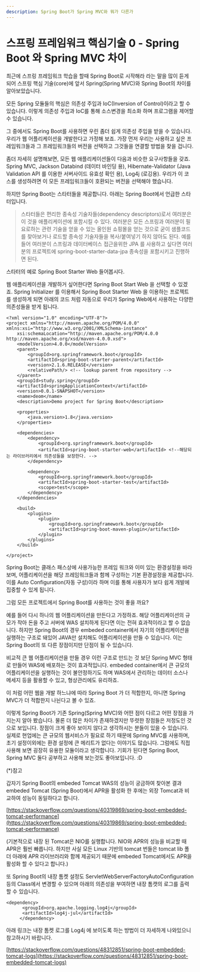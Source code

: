 ```yaml
---
description: Spring Boot가 Spring MVC와 뭐가 다른가
---
```


# 스프링 프레임워크 핵심기술 0 - Spring Boot 와 Spring MVC 차이

 최근에 스프링 프레임워크 학습을 할때 Spring Boot로 시작해라 라는 말을 많이 듣게 되어 스프링 핵심 기술\(core\)에 앞서 Spring\(Spring MVC\)와 Spring Boot의 차이를 알아보았습니다.

모든 Spring 모듈들의 핵심은 의존성 주입과 IoC\(Inversion of Control\)이라고 할 수 있습니다. 이렇게 의존성 주입과 IoC를 통해 소스변경을 최소화 하며 프로그램을 제어할 수 있습니다. 

그 중에서도 Spring Boot를 사용하면 우린 좀더 쉽게 의존성 주입을 받을 수 있습니다. 우리가 웹 어플리케이션을 개발한다고 가정해 보죠. 가장 먼저 우리는 사용하고 싶은 프레임워크들과 그 프레임워크들의 버전을 선택하고 그것들을 연결할 방법을 찾을 겁니다. 

좀더 자세히 설명해보면, 모든 웹 애플리케이션들이 다음과 비슷한 요구사항들을 갖죠.  Spring MVC, Jackson Databind \(데이터 바인딩 용\), Hibernate-Validator \(Java Validation API 를 이용한 서버사이드 유효성 확인 용\), Log4j \(로깅용\). 우리가 이 코스를 생성하려면 이 모든 프레임워크들이 호환되는 버전을 선택해야 했습니다.



하지만 Spring Boot는 스타터들을 제공합니다. 아래는 Spring Boot에서 언급한 스타터입니다.

> 스타터들은 편리한 종속성 기술자들\(dependency descriptors\)로서 여러분은 이 것을 애플리케이션에 포함시킬 수 있다. 여러분은 모든 스프링과 여러분이 필요로하는 관련 기술을 얻을 수 있는 올인원 쇼핑몰을 얻는 것으로 굳이 샘플코드를 찾아보거나 로드할 종속성 기술자들을 복사/붙여넣기 하지 않아도 된다. 예를들어 여러분이 스프링과 데이터베이스 접근을위한 JPA 를 사용하고 싶다면 여러분의 프로젝트에 spring-boot-starter-data-jpa 종속성을 포함시키고 진행하면 된다.

스타터의 예로 Spring Boot Starter Web 들어봅시다.  
  
웹 애플리케이션을 개발하거 싶어한다면 Spring Boot Start Web 을 선택할 수 있겠죠. Spring Initializer 를 이용해서 Spring Boot Starter Web 을 이용하는 프로젝트를 생성하게 되면 아래의 코드 처럼 자동으로 우리가 Spring Web에서 사용하는 다양한 의존성들을 받게 됩니다.



```markup
<?xml version="1.0" encoding="UTF-8"?>
<project xmlns="http://maven.apache.org/POM/4.0.0" xmlns:xsi="http://www.w3.org/2001/XMLSchema-instance"
	xsi:schemaLocation="http://maven.apache.org/POM/4.0.0 http://maven.apache.org/xsd/maven-4.0.0.xsd">
	<modelVersion>4.0.0</modelVersion>
	<parent>
		<groupId>org.springframework.boot</groupId>
		<artifactId>spring-boot-starter-parent</artifactId>
		<version>2.1.6.RELEASE</version>
		<relativePath/> <!-- lookup parent from repository -->
	</parent>
	<groupId>study.spring</groupId>
	<artifactId>springApplicationContext</artifactId>
	<version>0.0.1-SNAPSHOT</version>
	<name>deom</name>
	<description>Demo project for Spring Boot</description>

	<properties>
		<java.version>1.8</java.version>
	</properties>

	<dependencies>
		<dependency>
			<groupId>org.springframework.boot</groupId>
			<artifactId>spring-boot-starter-web</artifactId> <!--해당되는 라이브러리에서 의존성들을 보장한다. -->
		</dependency>

		<dependency>
			<groupId>org.springframework.boot</groupId>
			<artifactId>spring-boot-starter-test</artifactId>
			<scope>test</scope>
		</dependency>
	</dependencies>

	<build>
		<plugins>
			<plugin>
				<groupId>org.springframework.boot</groupId>
				<artifactId>spring-boot-maven-plugin</artifactId>
			</plugin>
		</plugins>
	</build>

</project>

```



Spring Boot는 클래스 패스상에 사용가능한 프레임 워크와 이미 있는 환경설정을 바라보며, 어플리케이션을 해당 프레임워크들과 함께 구성하는 기본 환경설정을 제공합니다. 이를 Auto Configuration\(자동 구성\)이라 하며 이를 통해 사용자가 보다 쉽게 개발에 집중할 수 있게 됩니다.



그럼 모든 프로젝트에서 Spring Boot를 사용하는 것이 좋을 까요?

예를 들어 다시 하나의 웹  어플리케이션을 만든다고 가정하죠. 해당 어플리케이션의 규모가 작아 돈을 주고 서버에 WAS 설치하게 된다면 이는 전혀 효과적이라고 할 수 없습니다. 하지만 Spring Boot의 경우 embeded container에서 자기의 어플리케이션을 실행하는 구조로 돼있어 JAVA만 설치해도 어플리케이션을 만들 수 있습니다. 이는 Spring Boot의 또 다른 장점이지만 단점이 될 수 있습니다.

비교적 큰 웹 어플리케이션을 만들 경우 이런 구조로 만드는 것 보단 Spring MVC 형태로 만들어 WAS에 배포하는 것이 효과적입니다. embeded container에서 큰 규모의 어플리케이션을 실행하는 것이 불안정하기도 하며 WAS에서 관리하는 데이터 소스나 메세지 등을 활용할 수 있고, 형상관리에도 유리하죠.

이 처럼 어떤 웹을 개발 하느냐에 따라 Spring Boot 가 더 적합한지, 아니면 Spring MVC가 더 적합한지 나뉜다고 볼 수 있죠.



이렇게 Spring Boot가 기존 Spring\(Spring MVC\)와 어떤 점이 다르고 어떤 장점을 가지는지 알아 봤습니다. 물론 더 많은 차이가 존재하겠지만 뚜렷한 장점들은 저정도인 것으로 보입니다. 장점이 크게 좋아 보이지 않다고 생각하시는 분들이 있을 수 있습니다. 실제로 현업에는 큰 규모의 웹서비스가 필요로 하기 때문에 Spring MVC를 사용하며, 초기 설정이외에는 환경 설정에 큰 메리트가 없다는 이야기도 많습니다. 그럼에도 직접 사용해 보면 굉장히 유용한 모듈이라고 생각합니다.  기회가 된다면 Spring Boot, Spring MVC 둘다 공부하고 사용해 보는것도 좋아보입니다. :D  

 

\(\*\)참고

갑자기 Spring Boot의 embeded Tomcat WAS의 성능이 궁금하여 찾아본 결과 embeded Tomcat \(Spring Boot\)에서 APR을 활성화 한 후에는 외장 Tomcat과 비교하여 성능이 동일하다고 합니다.

[https://stackoverflow.com/questions/40319869/spring-boot-embedded-tomcat-performance](https://stackoverflow.com/questions/40319869/spring-boot-embedded-tomcat-performance)

\(기본적으로 내장 된 Tomcat은 NIO를 실행합니다. NIO와 APR의 성능을 비교할 때 APR은 훨씬 빠릅니다. 하지만 사실 모든 Linux 기반의 tomcat 번들은 tomcat lib 폴더 아래에 APR 라이브러리와 함께 제공되기 때문에 embeded Tomcat에서도 APR을 활성화 할 수 있다고 합니다.\)

또 Spring Boot의 내장 톰켓 설정도 ServletWebServerFactoryAutoConfiguration 등의 Class에서 변경할 수 있으며 아래의 의존성을 부여하면 내장 톰캣의 로그를 출력할 수 있습니다.

```markup
<dependency>
      <groupId>org.apache.logging.log4j</groupId>
      <artifactId>log4j-jul</artifactId>
     </dependency>
```

아래 링크는 내장 톰켓 로그를 Log4j 에 보이도록 하는 방법이 더 자세하게 나와있으니 참고하시기 바랍니다.

[https://stackoverflow.com/questions/48312851/spring-boot-embedded-tomcat-logs](https://stackoverflow.com/questions/48312851/spring-boot-embedded-tomcat-logs) 

